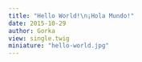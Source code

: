 ```yaml
---
title: "Hello World!\n¡Hola Mundo!"
date: 2015-10-29
author: Gorka
view: single.twig
miniature: "hello-world.jpg"
---
```


